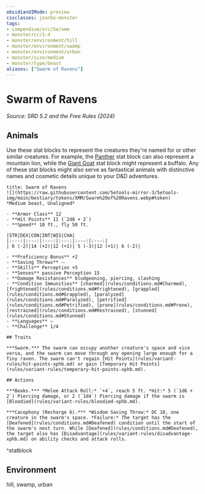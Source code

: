 ```yaml
---
obsidianUIMode: preview
cssclasses: json5e-monster
tags:
- compendium/src/5e/xmm
- monster/cr/1-4
- monster/environment/hill
- monster/environment/swamp
- monster/environment/urban
- monster/size/medium
- monster/type/beast
aliases: ["Swarm of Ravens"]
---
```

# Swarm of Ravens
*Source: SRD 5.2 and the Free Rules (2024)*  

## Animals

Use these stat blocks to represent the creatures they're named for or other similar creatures. For example, the [Panther](panther-xmm.md) stat block can also represent a mountain lion, while the [Giant Goat](giant-goat-xmm.md) stat block might represent a buffalo. Any of these stat blocks might also serve as fantastical animals with distinctive names and cosmetic details unique to your D&D adventures.

```ad-statblock
title: Swarm of Ravens
![](https://raw.githubusercontent.com/5etools-mirror-3/5etools-img/main/bestiary/tokens/XMM/Swarm%20of%20Ravens.webp#token)
*Medium beast, Unaligned*

- **Armor Class** 12
- **Hit Points** 11 (`2d8 + 2`)
- **Speed** 10 ft., fly 50 ft.

|STR|DEX|CON|INT|WIS|CHA|
|:---:|:---:|:---:|:---:|:---:|:---:|
| 6 (-2)|14 (+2)|12 (+1)| 5 (-3)|12 (+1)| 6 (-2)|

- **Proficiency Bonus** +2
- **Saving Throws** ⏤
- **Skills** Perception +5
- **Senses** passive Perception 15
- **Damage Resistances** bludgeoning, piercing, slashing
- **Condition Immunities** [charmed](rules/conditions.md#Charmed), [frightened](rules/conditions.md#Frightened), [grappled](rules/conditions.md#Grappled), [paralyzed](rules/conditions.md#Paralyzed), [petrified](rules/conditions.md#Petrified), [prone](rules/conditions.md#Prone), [restrained](rules/conditions.md#Restrained), [stunned](rules/conditions.md#Stunned)
- **Languages** —
- **Challenge** 1/4

## Traits

***Swarm.*** The swarm can occupy another creature's space and vice versa, and the swarm can move through any opening large enough for a Tiny raven. The swarm can't regain [Hit Points](rules/variant-rules/hit-points-xphb.md) or gain [Temporary Hit Points](rules/variant-rules/temporary-hit-points-xphb.md).

## Actions

***Beaks.*** *Melee Attack Roll:* `+4`, reach 5 ft. *Hit:* 5 (`1d6 + 2`) Piercing damage, or 2 (`1d4`) Piercing damage if the swarm is [Bloodied](rules/variant-rules/bloodied-xphb.md).

***Cacophony (Recharge 6).*** *Wisdom Saving Throw:* DC 10, one creature in the swarm's space. *Failure:* The target has the [Deafened](rules/conditions.md#Deafened) condition until the start of the swarm's next turn. While [Deafened](rules/conditions.md#Deafened), the target also has [Disadvantage](rules/variant-rules/disadvantage-xphb.md) on ability checks and attack rolls.
```
^statblock

## Environment

hill, swamp, urban